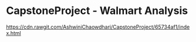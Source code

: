 # CapstoneProject - Walmart Analysis 

https://cdn.rawgit.com/AshwiniChaowdhari/CapstoneProject/65734af1/index.html

